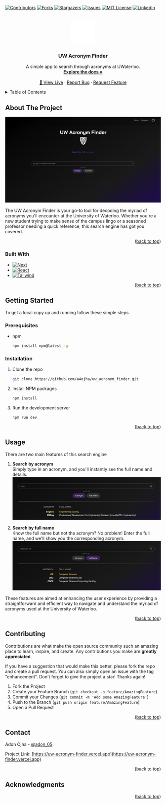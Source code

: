 <!-- Improved compatibility of back to top link: See: https://github.com/othneildrew/Best-README-Template/pull/73 -->
<a id="readme-top"></a>
<!--
*** Thanks for checking out the Best-README-Template. If you have a suggestion
*** that would make this better, please fork the repo and create a pull request
*** or simply open an issue with the tag "enhancement".
*** Don't forget to give the project a star!
*** Thanks again! Now go create something AMAZING! :D
-->



<!-- PROJECT SHIELDS -->
<!--
*** I'm using markdown "reference style" links for readability.
*** Reference links are enclosed in brackets [ ] instead of parentheses ( ).
*** See the bottom of this document for the declaration of the reference variables
*** for contributors-url, forks-url, etc. This is an optional, concise syntax you may use.
*** https://www.markdownguide.org/basic-syntax/#reference-style-links
-->
[![Contributors][contributors-shield]][contributors-url]
[![Forks][forks-shield]][forks-url]
[![Stargazers][stars-shield]][stars-url]
[![Issues][issues-shield]][issues-url]
[![MIT License][license-shield]][license-url]
[![LinkedIn][linkedin-shield]][linkedin-url]



<!-- PROJECT LOGO -->
<br />
<div align="center">
  <a href="https://github.com/a4ojha/uw_acronym_finder">
    <img src="public/icon1.png" alt="Logo" width="80" height="80">
  </a>

<h3 align="center">UW Acronym Finder</h3>

  <p align="center">
    A simple app to search through acronyms at UWaterloo.
    <br />
    <a href="https://github.com/a4ojha/uw_acronym_finder"><strong>Explore the docs »</strong></a>
    <br />
    <br />
    <a href="https://uw-acronym-finder.vercel.app">🚀 View Live</a>
    ·
    <a href="https://github.com/a4ojha/uw_acronym_finder/issues/new?labels=bug&template=bug-report---.md">Report Bug</a>
    ·
    <a href="https://github.com/a4ojha/uw_acronym_finder/issues/new?labels=enhancement&template=feature-request---.md">Request Feature</a>
  </p>
</div>



<!-- TABLE OF CONTENTS -->
<details>
  <summary>Table of Contents</summary>
  <ol>
    <li>
      <a href="#about-the-project">About The Project</a>
      <ul>
        <li><a href="#built-with">Built With</a></li>
      </ul>
    </li>
    <li>
      <a href="#getting-started">Getting Started</a>
      <ul>
        <li><a href="#prerequisites">Prerequisites</a></li>
        <li><a href="#installation">Installation</a></li>
      </ul>
    </li>
    <li><a href="#usage">Usage</a></li>
    <!-- <li><a href="#roadmap">Roadmap</a></li> -->
    <li><a href="#contributing">Contributing</a></li>
    <!-- <li><a href="#license">License</a></li> -->
    <li><a href="#contact">Contact</a></li>
    <li><a href="#acknowledgments">Acknowledgments</a></li>
  </ol>
</details>



<!-- ABOUT THE PROJECT -->
## About The Project

[![Product Name Screen Shot][product-screenshot]](https://example.com)

The UW Acronym Finder is your go-to tool for decoding the myriad of acronyms you'll encounter at the University of Waterloo. Whether you're a new student trying to make sense of the campus lingo or a seasoned professor needing a quick reference, this search engine has got you covered.

<p align="right">(<a href="#readme-top">back to top</a>)</p>



### Built With

* [![Next][Next.js]][Next-url]
* [![React][React.js]][React-url]
* [![Tailwind][Tailwindcss]][Tailwind-url]


<p align="right">(<a href="#readme-top">back to top</a>)</p>



<!-- GETTING STARTED -->
## Getting Started

To get a local copy up and running follow these simple steps.

### Prerequisites


* npm
  ```sh
  npm install npm@latest -g
  ```

### Installation

1. Clone the repo
   ```sh
   git clone https://github.com/a4ojha/uw_acronym_finder.git
   ```
2. Install NPM packages
   ```sh
   npm install
   ```
3. Run the development server
    ```
    npm run dev
    ```

<p align="right">(<a href="#readme-top">back to top</a>)</p>



<!-- USAGE EXAMPLES -->
## Usage

There are two main features of this search engine  

1. **Search by acronym**  
    Simply type in an acronym, and you'll instantly see the full name and details.
[![Demo][demo-screenshot]](https://example.com)  

2. **Search by full name**  
    Know the full name but not the acronym? No problem! Enter the full name, and we'll show you the corresponding acronym.  
[![Demo2][demo-screenshot2]](https://example.com)  

These features are aimed at enhancing the user experience by providing a straightforward and efficient way to navigate and understand the myriad of acronyms used at the University of Waterloo.


<!-- _For more examples, please refer to the [Documentation](https://example.com)_ -->

<p align="right">(<a href="#readme-top">back to top</a>)</p>



<!-- ROADMAP -->
<!-- ## Roadmap

- [ ] Feature 1
- [ ] Feature 2
- [ ] Feature 3
    - [ ] Nested Feature

See the [open issues](https://github.com/a4ojha/uw_acronym_finder/issues) for a full list of proposed features (and known issues).

<p align="right">(<a href="#readme-top">back to top</a>)</p> -->



<!-- CONTRIBUTING -->
## Contributing

Contributions are what make the open source community such an amazing place to learn, inspire, and create. Any contributions you make are **greatly appreciated**.

If you have a suggestion that would make this better, please fork the repo and create a pull request. You can also simply open an issue with the tag "enhancement".
Don't forget to give the project a star! Thanks again!

1. Fork the Project
2. Create your Feature Branch (`git checkout -b feature/AmazingFeature`)
3. Commit your Changes (`git commit -m 'Add some AmazingFeature'`)
4. Push to the Branch (`git push origin feature/AmazingFeature`)
5. Open a Pull Request

<p align="right">(<a href="#readme-top">back to top</a>)</p>



<!-- LICENSE -->
<!-- ## License

Distributed under the MIT License. See `LICENSE.txt` for more information.

<p align="right">(<a href="#readme-top">back to top</a>)</p> -->



<!-- CONTACT -->
## Contact

Adon Ojha - [@adon_05](https://twitter.com/adon_05)

Project Link: [https://uw-acronym-finder.vercel.app](https://uw-acronym-finder.vercel.app)

<p align="right">(<a href="#readme-top">back to top</a>)</p>



<!-- ACKNOWLEDGMENTS -->
## Acknowledgments

<p align="right">(<a href="#readme-top">back to top</a>)</p>



<!-- MARKDOWN LINKS & IMAGES -->
<!-- https://www.markdownguide.org/basic-syntax/#reference-style-links -->
[contributors-shield]: https://img.shields.io/github/contributors/a4ojha/uw_acronym_finder.svg?style=for-the-badge
[contributors-url]: https://github.com/a4ojha/uw_acronym_finder/graphs/contributors
[forks-shield]: https://img.shields.io/github/forks/a4ojha/uw_acronym_finder.svg?style=for-the-badge
[forks-url]: https://github.com/a4ojha/uw_acronym_finder/network/members
[stars-shield]: https://img.shields.io/github/stars/a4ojha/uw_acronym_finder.svg?style=for-the-badge
[stars-url]: https://github.com/a4ojha/uw_acronym_finder/stargazers
[issues-shield]: https://img.shields.io/github/issues/a4ojha/uw_acronym_finder.svg?style=for-the-badge
[issues-url]: https://github.com/a4ojha/uw_acronym_finder/issues
[license-shield]: https://img.shields.io/github/license/a4ojha/uw_acronym_finder.svg?style=for-the-badge
[license-url]: https://github.com/a4ojha/uw_acronym_finder/blob/master/LICENSE.txt
[linkedin-shield]: https://img.shields.io/badge/-LinkedIn-black.svg?style=for-the-badge&logo=linkedin&colorB=555
[linkedin-url]: https://linkedin.com/in/adonojha/
[product-screenshot]: public/product-screenshot.png
[demo-screenshot]: public/demo.png
[demo-screenshot2]: public/demo2.png
[Next.js]: https://img.shields.io/badge/next.js-000000?style=for-the-badge&logo=nextdotjs&logoColor=white
[Next-url]: https://nextjs.org/
[React.js]: https://img.shields.io/badge/React-20232A?style=for-the-badge&logo=react&logoColor=61DAFB
[React-url]: https://reactjs.org/
[Vue.js]: https://img.shields.io/badge/Vue.js-35495E?style=for-the-badge&logo=vuedotjs&logoColor=4FC08D
[Vue-url]: https://vuejs.org/
[Angular.io]: https://img.shields.io/badge/Angular-DD0031?style=for-the-badge&logo=angular&logoColor=white
[Angular-url]: https://angular.io/
[Svelte.dev]: https://img.shields.io/badge/Svelte-4A4A55?style=for-the-badge&logo=svelte&logoColor=FF3E00
[Svelte-url]: https://svelte.dev/
[Laravel.com]: https://img.shields.io/badge/Laravel-FF2D20?style=for-the-badge&logo=laravel&logoColor=white
[Laravel-url]: https://laravel.com
[Bootstrap.com]: https://img.shields.io/badge/Bootstrap-563D7C?style=for-the-badge&logo=bootstrap&logoColor=white
[Bootstrap-url]: https://getbootstrap.com
[JQuery.com]: https://img.shields.io/badge/jQuery-0769AD?style=for-the-badge&logo=jquery&logoColor=white
[JQuery-url]: https://jquery.com 
[Tailwindcss]: https://img.shields.io/badge/tailwind-161D2D?style=for-the-badge&logo=tailwindcss&logoColor=16BECB
[Tailwind-url]: https://tailwindcss.com 
